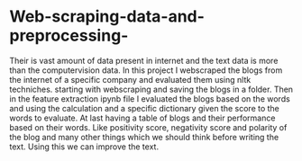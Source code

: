 # Web-scraping-data-and-preprocessing-
Their is vast amount of data present in internet and the text data is more than the computervision data. 
In this project I webscraped the blogs from the internet of a specific company and evaluated them using nltk techniches. starting with webscraping and saving the blogs in a folder.
Then in the feature extraction ipynb file I evaluated the blogs based on the words and using the calculation and a specific dictionary given the score to the words to evaluate. 
At last having a table of blogs and their performance based on their words. Like positivity score, negativity score and polarity of the blog and many other things which we should think before writing the text.
Using this we can improve the text.
